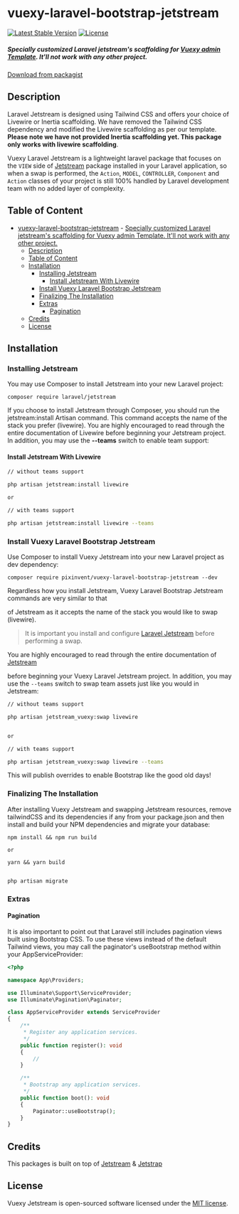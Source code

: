 # vuexy-laravel-bootstrap-jetstream

[![Latest Stable Version](https://poser.pugx.org/pixinvent/vuexy-laravel-bootstrap-jetstream/v)](//packagist.org/packages/pixinvent/vuexy-laravel-bootstrap-jetstream)
[![License](https://poser.pugx.org/pixinvent/vuexy-laravel-bootstrap-jetstream/license)](//packagist.org/packages/pixinvent/vuexy-laravel-bootstrap-jetstream)

##### Specially customized Laravel jetstream's scaffolding for [Vuexy admin Template](#). It'll not work with any other project.
[Download from packagist](https://packagist.org/packages/pixinvent/vuexy-laravel-bootstrap-jetstream)

## Description

Laravel Jetstream is designed using Tailwind CSS and offers your choice of Livewire or Inertia scaffolding. We have removed the Tailwind CSS dependency and modified the Livewire scaffolding as per our template. __Please note we have not provided Inertia scaffolding yet. This package only works with livewire scaffolding__.

Vuexy Laravel Jetstream is a lightweight laravel package that focuses on the `VIEW` side of [Jetstream](https://github.com/laravel/jetstream) package installed in your Laravel application, so when a swap is performed, the `Action`, `MODEL`, `CONTROLLER`, `Component` and `Action` classes of your project is still 100% handled by Laravel development team with no added layer of complexity.

## Table of Content

- [vuexy-laravel-bootstrap-jetstream](#vuexy-laravel-bootstrap-jetstream)
        - [Specially customized Laravel jetstream's scaffolding for Vuexy admin Template. It'll not work with any other project.](#specially-customized-laravel-jetstreams-scaffolding-for-vuexy-admin-template-itll-not-work-with-any-other-project)
  - [Description](#description)
  - [Table of Content](#table-of-content)
  - [Installation](#installation)
    - [Installing Jetstream](#installing-jetstream)
      - [Install Jetstream With Livewire](#install-jetstream-with-livewire)
    - [Install Vuexy Laravel Bootstrap Jetstream](#install-vuexy-laravel-bootstrap-jetstream)
    - [Finalizing The Installation](#finalizing-the-installation)
    - [Extras](#extras)
      - [Pagination](#pagination)
  - [Credits](#credits)
  - [License](#license)

## Installation

### Installing Jetstream

You may use Composer to install Jetstream into your new Laravel project:

```
composer require laravel/jetstream
```

If you choose to install Jetstream through Composer, you should run the jetstream:install Artisan command. This command accepts the name of the stack you prefer (livewire). You are highly encouraged to read through the entire documentation of Livewire before beginning your Jetstream project. In addition, you may use the __--teams__ switch to enable team support:

#### Install Jetstream With Livewire

```bash
// without teams support

php artisan jetstream:install livewire

or

// with teams support

php artisan jetstream:install livewire --teams
```

### Install Vuexy Laravel Bootstrap Jetstream

Use Composer to install Vuexy Jetstream into your new Laravel project as dev dependency:

```
composer require pixinvent/vuexy-laravel-bootstrap-jetstream --dev
```

Regardless how you install Jetstream, Vuexy Laravel Bootstrap Jetstream commands are very similar to that

of Jetstream as it accepts the name of the stack you would like to swap (livewire).

> It is important you install and configure [Laravel Jetstream](https://github.com/laravel/jetstream) before performing a swap.

You are highly encouraged to read through the entire documentation of [Jetstream](https://jetstream.laravel.com/1.x/introduction.html)

before beginning your Vuexy Laravel Jetstream project. In addition, you may use the `--teams` switch to swap team assets just like you would in Jetstream:

```bash
// without teams support

php artisan jetstream_vuexy:swap livewire


or

// with teams support

php artisan jetstream_vuexy:swap livewire --teams

```

This will publish overrides to enable Bootstrap like the good old days!

### Finalizing The Installation

After installing Vuexy Jetstream and swapping Jetstream resources, remove tailwindCSS and its dependencies if any from your package.json and then install and build your NPM dependencies and migrate your database:

```
npm install && npm run build

or  

yarn && yarn build


php artisan migrate
```

### Extras

#### Pagination

It is also important to point out that Laravel still includes pagination views built using Bootstrap CSS. To use these views instead of the default Tailwind views, you may call the paginator's useBootstrap method within your AppServiceProvider:

```php
<?php

namespace App\Providers;

use Illuminate\Support\ServiceProvider;
use Illuminate\Pagination\Paginator;

class AppServiceProvider extends ServiceProvider
{
    /**
     * Register any application services.
     */
    public function register(): void
    {
        //
    }

    /**
     * Bootstrap any application services.
     */
    public function boot(): void
    {
        Paginator::useBootstrap();
    }
}
```

## Credits

This packages is built on top of [Jetstream](https://github.com/laravel/jetstream) & [Jetstrap](https://github.com/nascent-africa/jetstrap)

## License

Vuexy Jetstream is open-sourced software licensed under the [MIT license](https://github.com/pixinvent/vuexy-laravel-bootstrap-jetstream/blob/vuexy/LICENSE).
